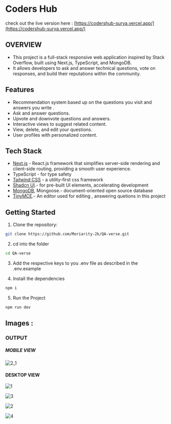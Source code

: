 
# Coders Hub
 check out the live version here :  [https://codershub-surya.vercel.app/](https://codershub-surya.vercel.app/)
 
## OVERVIEW 

- This project is a full-stack responsive web application inspired by Stack Overflow, built using Next.js, TypeScript, and MongoDB.
- It allows developers to ask and answer technical questions, vote on responses, and build their reputations within the community.

## Features
- Recommendation system based up on the questions you visit and answers you write . 
- Ask and answer questions. 
- Upvote and downvote questions and answers. 
- Interactive views to suggest related content. 
- View, delete, and edit your questions. 
- User profiles with personalized content.

## Tech Stack
 - [Next.js](https://nextjs.org/docs) - React.js framework that simplifies server-side rendering and client-side routing, providing a smooth user experience.
 - TypeScript - for type safety 
 - [Tailwind CSS](https://tailwindcss.com/docs/guides/nextjs) - a utility-first css framework  
 - [Shadcn UI](https://ui.shadcn.com/docs/installation/next).- for pre-built UI elements, accelerating development
 - [MongoDB](https://www.mongodb.com/developer/languages/javascript/nextjs-with-mongodb/), Mongoose.- document-oriented open source database
 - [TinyMCE](https://www.tiny.cloud/docs/demo/basic-example/).- An editor used for editing , answering quetions in this project

## Getting Started
1. Clone the repository:    
 ```bash
 git clone https://github.com/Moriarity-2k/QA-verse.git
 ```
 
 2. cd into the folder
  ```bash
 cd QA-verse
 ```
 3. Add the respective keys to you .env file as described in the .env.example
 
 4. Install the dependencies
 ```bash
 npm i
 ```
 5. Run the Project
 ```bash
 npm run dev
 ```


## Images : 

### OUTPUT

##### MOBILE VIEW
![2_1](https://github.com/Moriarity-2k/QAVerse/assets/143058936/5ec31b80-ae5d-4699-81eb-bdae183c4816)

#### DESKTOP VIEW
![1](https://github.com/Moriarity-2k/QAVerse/assets/143058936/831ff5a9-cc35-4d30-b7a2-3038c55cd65d)

![3](https://github.com/Moriarity-2k/QAVerse/assets/143058936/de430cb3-2789-468b-8212-4dd234b2fd6e)

![2](https://github.com/Moriarity-2k/QAVerse/assets/143058936/12b04785-aee2-4cf6-9e50-3c28d0491301)

![4](https://github.com/Moriarity-2k/QAVerse/assets/143058936/dffc1113-144b-4a4b-adb8-790a19dfbc83)
